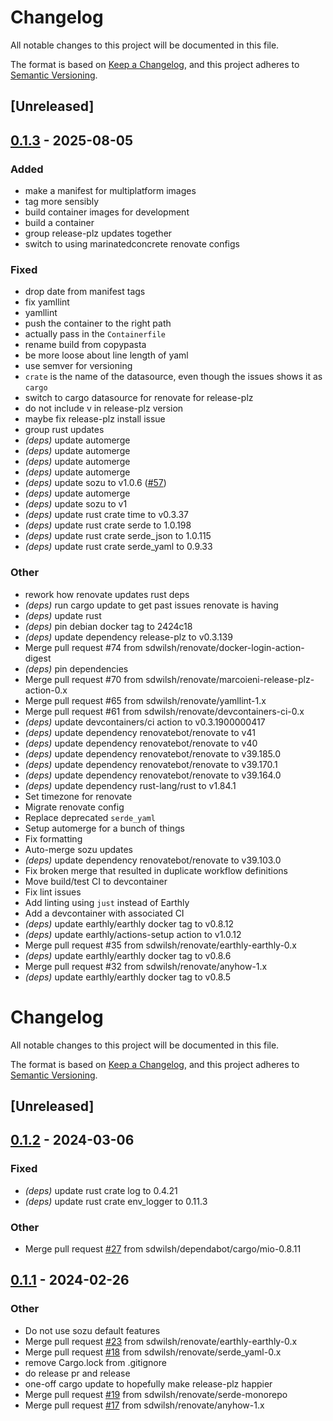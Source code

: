 # Changelog

All notable changes to this project will be documented in this file.

The format is based on [Keep a Changelog](https://keepachangelog.com/en/1.0.0/),
and this project adheres to [Semantic Versioning](https://semver.org/spec/v2.0.0.html).

## [Unreleased]

## [0.1.3](https://github.com/sdwilsh/jellyfin-remote-proxy/compare/v0.1.2...v0.1.3) - 2025-08-05

### Added

- make a manifest for multiplatform images
- tag more sensibly
- build container images for development
- build a container
- group release-plz updates together
- switch to using marinatedconcrete renovate configs

### Fixed

- drop date from manifest tags
- fix yamllint
- yamllint
- push the container to the right path
- actually pass in the `Containerfile`
- rename build from copypasta
- be more loose about line length of yaml
- use semver for versioning
- `crate` is the name of the datasource, even though the issues shows it as `cargo`
- switch to cargo datasource for renovate for release-plz
- do not include v in release-plz version
- maybe fix release-plz install issue
- group rust updates
- *(deps)* update automerge
- *(deps)* update automerge
- *(deps)* update automerge
- *(deps)* update automerge
- *(deps)* update sozu to v1.0.6 ([#57](https://github.com/sdwilsh/jellyfin-remote-proxy/pull/57))
- *(deps)* update automerge
- *(deps)* update sozu to v1
- *(deps)* update rust crate time to v0.3.37
- *(deps)* update rust crate serde to 1.0.198
- *(deps)* update rust crate serde_json to 1.0.115
- *(deps)* update rust crate serde_yaml to 0.9.33

### Other

- rework how renovate updates rust deps
- *(deps)* run cargo update to get past issues renovate is having
- *(deps)* update rust
- *(deps)* pin debian docker tag to 2424c18
- *(deps)* update dependency release-plz to v0.3.139
- Merge pull request #74 from sdwilsh/renovate/docker-login-action-digest
- *(deps)* pin dependencies
- Merge pull request #70 from sdwilsh/renovate/marcoieni-release-plz-action-0.x
- Merge pull request #65 from sdwilsh/renovate/yamllint-1.x
- Merge pull request #61 from sdwilsh/renovate/devcontainers-ci-0.x
- *(deps)* update devcontainers/ci action to v0.3.1900000417
- *(deps)* update dependency renovatebot/renovate to v41
- *(deps)* update dependency renovatebot/renovate to v40
- *(deps)* update dependency renovatebot/renovate to v39.185.0
- *(deps)* update dependency renovatebot/renovate to v39.170.1
- *(deps)* update dependency renovatebot/renovate to v39.164.0
- *(deps)* update dependency rust-lang/rust to v1.84.1
- Set timezone for renovate
- Migrate renovate config
- Replace deprecated `serde_yaml`
- Setup automerge for a bunch of things
- Fix formatting
- Auto-merge sozu updates
- *(deps)* update dependency renovatebot/renovate to v39.103.0
- Fix broken merge that resulted in duplicate workflow definitions
- Move build/test CI to devcontainer
- Fix lint issues
- Add linting using `just` instead of Earthly
- Add a devcontainer with associated CI
- *(deps)* update earthly/earthly docker tag to v0.8.12
- *(deps)* update earthly/actions-setup action to v1.0.12
- Merge pull request #35 from sdwilsh/renovate/earthly-earthly-0.x
- *(deps)* update earthly/earthly docker tag to v0.8.6
- Merge pull request #32 from sdwilsh/renovate/anyhow-1.x
- *(deps)* update earthly/earthly docker tag to v0.8.5
# Changelog
All notable changes to this project will be documented in this file.

The format is based on [Keep a Changelog](https://keepachangelog.com/en/1.0.0/),
and this project adheres to [Semantic Versioning](https://semver.org/spec/v2.0.0.html).

## [Unreleased]

## [0.1.2](https://github.com/sdwilsh/jellyfin-remote-proxy/compare/v0.1.1...v0.1.2) - 2024-03-06

### Fixed
- *(deps)* update rust crate log to 0.4.21
- *(deps)* update rust crate env_logger to 0.11.3

### Other
- Merge pull request [#27](https://github.com/sdwilsh/jellyfin-remote-proxy/pull/27) from sdwilsh/dependabot/cargo/mio-0.8.11

## [0.1.1](https://github.com/sdwilsh/jellyfin-remote-proxy/compare/v0.1.0...v0.1.1) - 2024-02-26

### Other
- Do not use sozu default features
- Merge pull request [#23](https://github.com/sdwilsh/jellyfin-remote-proxy/pull/23) from sdwilsh/renovate/earthly-earthly-0.x
- Merge pull request [#18](https://github.com/sdwilsh/jellyfin-remote-proxy/pull/18) from sdwilsh/renovate/serde_yaml-0.x
- remove Cargo.lock from .gitignore
- do release pr and release
- one-off cargo update to hopefully make release-plz happier
- Merge pull request [#19](https://github.com/sdwilsh/jellyfin-remote-proxy/pull/19) from sdwilsh/renovate/serde-monorepo
- Merge pull request [#17](https://github.com/sdwilsh/jellyfin-remote-proxy/pull/17) from sdwilsh/renovate/anyhow-1.x
